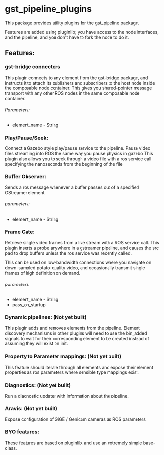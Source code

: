 # gst_pipeline_plugins
This package provides utility plugins for the gst_pipeline package.

Features are added using pluginlib; you have access to the node interfaces, and the pipeline, and you don't have to fork the node to do it.


## Features:

### gst-bridge connectors
  This plugin connects to any element from the gst-bridge package,
  and instructs it to attach its publishers and subscribers to the host node
  inside the composable node container.
  This gives you shared-pointer message transport with any other ROS nodes in
  the same composable node container.

  ###### Parameters:
  * element_name - String

### Play/Pause/Seek:
  Connect a Gazebo style play/pause service to the pipeline.
  Pause video files streaming into ROS the same way you pause physics in gazebo
  This plugin also allows you to seek through a video file with a ros service call specifying the nanoseconds from the beginning of the file


### Buffer Observer:
  Sends a ros message whenever a buffer passes out of a specified GStreamer element
  
  ###### parameters:
  * element_name - String



### Frame Gate:
  Retrieve single video frames from a live stream with a ROS service call.
  This plugin inserts a probe anywhere in a gstreamer pipeline, and causes the
  src pad to drop buffers unless the ros service was recently called.

  This can be used on low-bandwidth connections where you navigate on
  down-sampled potato-quality video, and occasionally transmit single frames
  of high definition on demand.
  ###### parameters:
  * element_name - String
  * pass_on_startup

### Dynamic pipelines: (Not yet built)
  This plugin adds and removes elements from the pipeline.
  Element discovery mechanisms in other plugins will need to use the bin_added signals to wait for their corresponding element to be created instead of assuming they will exist on init.

### Property to Parameter mappings: (Not yet built)
  This feature should iterate through all elements and expose their
  element properties as ros parameters where sensible type mappings exist.

### Diagnostics: (Not yet built)
  Run a diagnostic updater with information about the pipeline.

### Aravis: (Not yet built)
  Expose configuration of GiGE / Genicam cameras as ROS parameters

### BYO features:
  These features are based on pluginlib, and use an extremely simple base-class.


